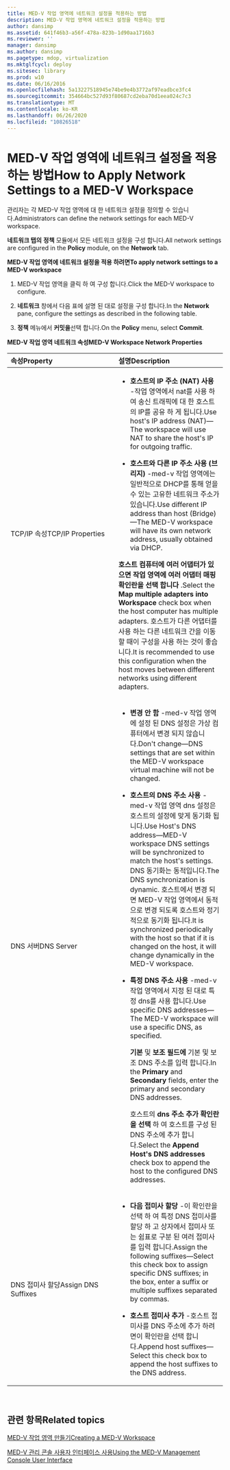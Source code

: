 ```yaml
---
title: MED-V 작업 영역에 네트워크 설정을 적용하는 방법
description: MED-V 작업 영역에 네트워크 설정을 적용하는 방법
author: dansimp
ms.assetid: 641f46b3-a56f-478a-823b-1d90aa1716b3
ms.reviewer: ''
manager: dansimp
ms.author: dansimp
ms.pagetype: mdop, virtualization
ms.mktglfcycl: deploy
ms.sitesec: library
ms.prod: w10
ms.date: 06/16/2016
ms.openlocfilehash: 5a13227518945e74be9e4b3772af97eadbce3fc4
ms.sourcegitcommit: 354664bc527d93f80687cd2eba70d1eea024c7c3
ms.translationtype: MT
ms.contentlocale: ko-KR
ms.lasthandoff: 06/26/2020
ms.locfileid: "10826518"
---
```

# <span data-ttu-id="1ba47-103">MED-V 작업 영역에 네트워크 설정을 적용하는 방법</span><span class="sxs-lookup"><span data-stu-id="1ba47-103">How to Apply Network Settings to a MED-V Workspace</span></span>


<span data-ttu-id="1ba47-104">관리자는 각 MED-V 작업 영역에 대 한 네트워크 설정을 정의할 수 있습니다.</span><span class="sxs-lookup"><span data-stu-id="1ba47-104">Administrators can define the network settings for each MED-V workspace.</span></span>

<span data-ttu-id="1ba47-105">**네트워크 탭의** **정책** 모듈에서 모든 네트워크 설정을 구성 합니다.</span><span class="sxs-lookup"><span data-stu-id="1ba47-105">All network settings are configured in the **Policy** module, on the **Network** tab.</span></span>

**<span data-ttu-id="1ba47-106">MED-V 작업 영역에 네트워크 설정을 적용 하려면</span><span class="sxs-lookup"><span data-stu-id="1ba47-106">To apply network settings to a MED-V workspace</span></span>**

1.  <span data-ttu-id="1ba47-107">MED-V 작업 영역을 클릭 하 여 구성 합니다.</span><span class="sxs-lookup"><span data-stu-id="1ba47-107">Click the MED-V workspace to configure.</span></span>

2.  <span data-ttu-id="1ba47-108">**네트워크** 창에서 다음 표에 설명 된 대로 설정을 구성 합니다.</span><span class="sxs-lookup"><span data-stu-id="1ba47-108">In the **Network** pane, configure the settings as described in the following table.</span></span>

3.  <span data-ttu-id="1ba47-109">**정책** 메뉴에서 **커밋을**선택 합니다.</span><span class="sxs-lookup"><span data-stu-id="1ba47-109">On the **Policy** menu, select **Commit**.</span></span>

**<span data-ttu-id="1ba47-110">MED-V 작업 영역 네트워크 속성</span><span class="sxs-lookup"><span data-stu-id="1ba47-110">MED-V Workspace Network Properties</span></span>**

<table>
<colgroup>
<col width="50%" />
<col width="50%" />
</colgroup>
<thead>
<tr class="header">
<th align="left"><span data-ttu-id="1ba47-111">속성</span><span class="sxs-lookup"><span data-stu-id="1ba47-111">Property</span></span></th>
<th align="left"><span data-ttu-id="1ba47-112">설명</span><span class="sxs-lookup"><span data-stu-id="1ba47-112">Description</span></span></th>
</tr>
</thead>
<tbody>
<tr class="odd">
<td align="left"><p><span data-ttu-id="1ba47-113">TCP/IP 속성</span><span class="sxs-lookup"><span data-stu-id="1ba47-113">TCP/IP Properties</span></span></p></td>
<td align="left"><ul>
<li><p><strong><span data-ttu-id="1ba47-114">호스트의 IP 주소 (NAT) 사용 </strong> -작업 영역에서 nat를 사용 하 여 송신 트래픽에 대 한 호스트의 IP를 공유 하 게 됩니다.</span><span class="sxs-lookup"><span data-stu-id="1ba47-114">Use host's IP address (NAT)</strong>—The workspace will use NAT to share the host's IP for outgoing traffic.</span></span></p></li>
<li><p><strong><span data-ttu-id="1ba47-115">호스트와 다른 IP 주소 사용 (브리지) </strong> -med-v 작업 영역에는 일반적으로 DHCP를 통해 얻을 수 있는 고유한 네트워크 주소가 있습니다.</span><span class="sxs-lookup"><span data-stu-id="1ba47-115">Use different IP address than host (Bridge)</strong>—The MED-V workspace will have its own network address, usually obtained via DHCP.</span></span></p></li>
</ul>
<p><span data-ttu-id="1ba47-116"><strong>호스트 컴퓨터에 여러 어댑터가 있으면 작업 영역에 여러 어댑터 매핑 확인란을 선택 합니다 </strong> .</span><span class="sxs-lookup"><span data-stu-id="1ba47-116">Select the <strong>Map multiple adapters into Workspace</strong> check box when the host computer has multiple adapters.</span></span> <span data-ttu-id="1ba47-117">호스트가 다른 어댑터를 사용 하는 다른 네트워크 간을 이동할 때이 구성을 사용 하는 것이 좋습니다.</span><span class="sxs-lookup"><span data-stu-id="1ba47-117">It is recommended to use this configuration when the host moves between different networks using different adapters.</span></span></p></td>
</tr>
<tr class="even">
<td align="left"><p><span data-ttu-id="1ba47-118">DNS 서버</span><span class="sxs-lookup"><span data-stu-id="1ba47-118">DNS Server</span></span></p></td>
<td align="left"><ul>
<li><p><strong><span data-ttu-id="1ba47-119">변경 안 함 </strong> -med-v 작업 영역에 설정 된 DNS 설정은 가상 컴퓨터에서 변경 되지 않습니다.</span><span class="sxs-lookup"><span data-stu-id="1ba47-119">Don't change</strong>—DNS settings that are set within the MED-V workspace virtual machine will not be changed.</span></span></p></li>
<li><p><strong><span data-ttu-id="1ba47-120">호스트의 DNS 주소 사용 </strong> -med-v 작업 영역 dns 설정은 호스트의 설정에 맞게 동기화 됩니다.</span><span class="sxs-lookup"><span data-stu-id="1ba47-120">Use Host's DNS address</strong>—MED-V workspace DNS settings will be synchronized to match the host's settings.</span></span> <span data-ttu-id="1ba47-121">DNS 동기화는 동적입니다.</span><span class="sxs-lookup"><span data-stu-id="1ba47-121">The DNS synchronization is dynamic.</span></span> <span data-ttu-id="1ba47-122">호스트에서 변경 되 면 MED-V 작업 영역에서 동적으로 변경 되도록 호스트와 정기적으로 동기화 됩니다.</span><span class="sxs-lookup"><span data-stu-id="1ba47-122">It is synchronized periodically with the host so that if it is changed on the host, it will change dynamically in the MED-V workspace.</span></span></p></li>
<li><p><strong><span data-ttu-id="1ba47-123">특정 DNS 주소 사용 </strong> -med-v 작업 영역에서 지정 된 대로 특정 dns를 사용 합니다.</span><span class="sxs-lookup"><span data-stu-id="1ba47-123">Use specific DNS addresses</strong>—The MED-V workspace will use a specific DNS, as specified.</span></span></p>
<p><span data-ttu-id="1ba47-124"><strong>기본 </strong> 및 <strong> 보조 필드에 </strong> 기본 및 보조 DNS 주소를 입력 합니다.</span><span class="sxs-lookup"><span data-stu-id="1ba47-124">In the <strong>Primary</strong> and <strong>Secondary</strong> fields, enter the primary and secondary DNS addresses.</span></span></p>
<p><span data-ttu-id="1ba47-125">호스트의 <strong> dns 주소 추가 확인란을 선택 </strong> 하 여 호스트를 구성 된 DNS 주소에 추가 합니다.</span><span class="sxs-lookup"><span data-stu-id="1ba47-125">Select the <strong>Append Host's DNS addresses</strong> check box to append the host to the configured DNS addresses.</span></span></p></li>
</ul></td>
</tr>
<tr class="odd">
<td align="left"><p><span data-ttu-id="1ba47-126">DNS 접미사 할당</span><span class="sxs-lookup"><span data-stu-id="1ba47-126">Assign DNS Suffixes</span></span></p></td>
<td align="left"><ul>
<li><p><strong><span data-ttu-id="1ba47-127">다음 접미사 할당 </strong> -이 확인란을 선택 하 여 특정 DNS 접미사를 할당 하 고 상자에서 접미사 또는 쉼표로 구분 된 여러 접미사를 입력 합니다.</span><span class="sxs-lookup"><span data-stu-id="1ba47-127">Assign the following suffixes</strong>—Select this check box to assign specific DNS suffixes; in the box, enter a suffix or multiple suffixes separated by commas.</span></span></p></li>
<li><p><strong><span data-ttu-id="1ba47-128">호스트 접미사 추가 </strong> -호스트 접미사를 DNS 주소에 추가 하려면이 확인란을 선택 합니다.</span><span class="sxs-lookup"><span data-stu-id="1ba47-128">Append host suffixes</strong>—Select this check box to append the host suffixes to the DNS address.</span></span></p></li>
</ul></td>
</tr>
</tbody>
</table>

 

## <span data-ttu-id="1ba47-129">관련 항목</span><span class="sxs-lookup"><span data-stu-id="1ba47-129">Related topics</span></span>


[<span data-ttu-id="1ba47-130">MED-V 작업 영역 만들기</span><span class="sxs-lookup"><span data-stu-id="1ba47-130">Creating a MED-V Workspace</span></span>](creating-a-med-v-workspacemedv-10-sp1.md)

[<span data-ttu-id="1ba47-131">MED-V 관리 콘솔 사용자 인터페이스 사용</span><span class="sxs-lookup"><span data-stu-id="1ba47-131">Using the MED-V Management Console User Interface</span></span>](using-the-med-v-management-console-user-interface.md)

 

 





